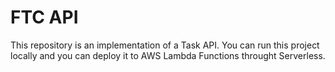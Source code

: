 # FTC API

This repository is an implementation of a Task API. You can run this project locally and you can deploy it to AWS Lambda Functions throught Serverless. 

